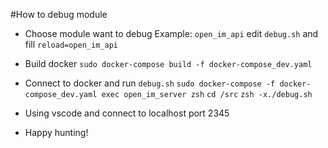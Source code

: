 #How to debug module

- Choose module want to debug
Example: `open_im_api`
edit `debug.sh` and fill `reload=open_im_api`

- Build docker
`sudo docker-compose build -f docker-compose_dev.yaml`
- Connect to docker and run `debug.sh`
`sudo docker-compose -f docker-compose_dev.yaml exec open_im_server zsh`
`cd /src`
`zsh -x./debug.sh`
- Using vscode and connect to localhost port 2345
- Happy hunting!